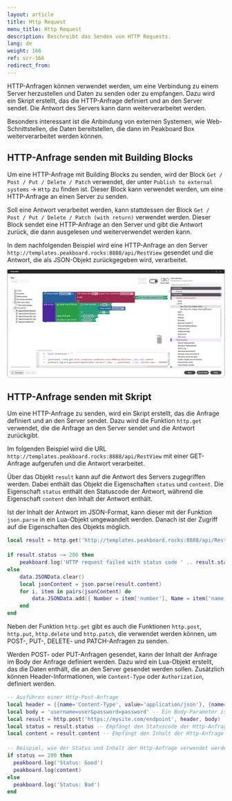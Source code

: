 ```yaml
---
layout: article
title: Http Request
menu_title: Http Request
description: Beschreibt das Senden von HTTP Requests.
lang: de
weight: 166
ref: scr-166
redirect_from:
---
```


HTTP-Anfragen können verwendet werden, um eine Verbindung zu einem Server herzustellen und Daten zu senden oder zu empfangen. Dazu wird ein Skript erstellt, das die HTTP-Anfrage definiert und an den Server sendet. Die Antwort des Servers kann dann weiterverarbeitet werden.

Besonders interessant ist die Anbindung von externen Systemen, wie Web-Schnittstellen, die Daten bereitstellen, die dann im Peakboard Box weiterverarbeitet werden können.

## HTTP-Anfrage senden mit Building Blocks
Um eine HTTP-Anfrage mit Building Blocks zu senden, wird der Block `Get / Post / Put / Delete / Patch` verwendet, der unter `Publish to external systems` -> `Http` zu finden ist. Dieser Block kann verwendet werden, um eine HTTP-Anfrage an einen Server zu senden.

Soll eine Antwort verarbeitet werden, kann stattdessen der Block `Get / Post / Put / Delete / Patch (with return)` verwendet werden. Dieser Block sendet eine HTTP-Anfrage an den Server und gibt die Antwort zurück, die dann ausgelesen und weiterverwendet werden kann.

In dem nachfolgenden Beispiel wird eine HTTP-Anfrage an den Server `http://templates.peakboard.rocks:8888/api/RestView` gesendet und die Antwort, die als JSON-Objekt zurückgegeben wird, verarbeitet.

![Senden einer Http-Anfrage](/assets/images/scripting/Scripting_Beispiele/http-requests/en-script-send-http-request.png)

## HTTP-Anfrage senden mit Skript
Um eine HTTP-Anfrage zu senden, wird ein Skript erstellt, das die Anfrage definiert und an den Server sendet. Dazu wird die Funktion `http.get` verwendet, die die Anfrage an den Server sendet und die Antwort zurückgibt.

Im folgenden Beispiel wird die URL `http://templates.peakboard.rocks:8888/api/RestView` mit einer GET-Anfrage aufgerufen und die Antwort verarbeitet.

Über das Objekt `result` kann auf die Antwort des Servers zugegriffen werden. Dabei enthält das Objekt die Eigenschaften `status` und `content`. Die Eigenschaft `status` enthält den Statuscode der Antwort, während die Eigenschaft `content` den Inhalt der Antwort enthält.

Ist der Inhalt der Antwort im JSON-Format, kann dieser mit der Funktion `json.parse` in ein Lua-Objekt umgewandelt werden. Danach ist der Zugriff auf die Eigenschaften des Objekts möglich.

```lua
local result = http.get('http://templates.peakboard.rocks:8888/api/RestView')

if result.status ~= 200 then
	peakboard.log('HTTP request failed with status code ' .. result.status)
else
	data.JSONData.clear()
	local jsonContent = json.parse(result.content)
	for i, item in pairs(jsonContent) do
		data.JSONData.add({ Number = item['number'], Name = item['name'] })
	end
end
```

Neben der Funktion `http.get` gibt es auch die Funktionen `http.post`, `http.put`, `http.delete` und `http.patch`, die verwendet werden können, um POST-, PUT-, DELETE- und PATCH-Anfragen zu senden.

Werden POST- oder PUT-Anfragen gesendet, kann der Inhalt der Anfrage im Body der Anfrage definiert werden. Dazu wird ein Lua-Objekt erstellt, das die Daten enthält, die an den Server gesendet werden sollen. Zusätzlich können Header-Informationen, wie `Content-Type` oder `Authorization`, definiert werden.

```lua
-- Ausführen einer Http-Post-Anfrage
local header = {{name='Content-Type', value='application/json'}, {name='header2', value='value2'}} -- Das Senden eines Headers ist optional. Du kannst auch nil übergeben.
local body = 'username=user&password=password' -- Ein Body-Parameter ist optional. Du kannst auch nil übergeben.
local result = http.post('https://mysite.com/endpoint', header, body)
local status = result.status -- Empfängt den Statuscode der Http-Anfrage
local content = result.content -- Empfängt den Inhalt der Http-Anfrage

-- Beispiel, wie der Status und Inhalt der Http-Anfrage verwendet werden kann
if status == 200 then
  peakboard.log('Status: Good')
  peakboard.log(content)
else
  peakboard.log('Status: Bad')
end
```